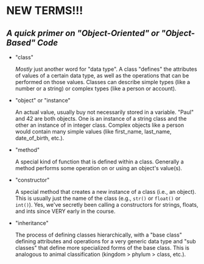 # NEW TERMS!!!

## _A quick primer on "Object-Oriented" or "Object-Based" Code_

  - "class"
    
    *Mostly* just another word for "data type". A class "defines" the attributes
    of values of a certain data type, as well as the operations that can be
    performed on those values. Classes can describe simple types (like a number
    or a string) or complex types (like a person or account).

  - "object" or "instance"

    An actual value, usually buy not necessarily stored in a variable. "Paul"
    and 42 are both objects. One is an instance of a string class and the other
    an instance of in integer class. Complex objects like a person would contain
    many simple values (like first_name, last_name, date_of_birth, etc.).

  - "method"

    A special kind of function that is defined within a class. Generally a
    method performs some operation on or using an object's value(s).

  - "constructor"

    A special method that creates a new instance of a class (i.e., an object).
    This is usually just the name of the class (e.g., `str()` or `float()` or
    `int()`). Yes, we've secretly been calling a constructors for strings,
    floats, and ints since VERY early in the course.
  
  - "inheritance"

    The process of defining classes hierarchically, with a "base class" defining
    attributes and operations for a very generic data type and "sub classes"
    that define more specialized forms of the base class. This is  analogous to
    animal classification (kingdom > phylum > class, etc.).

